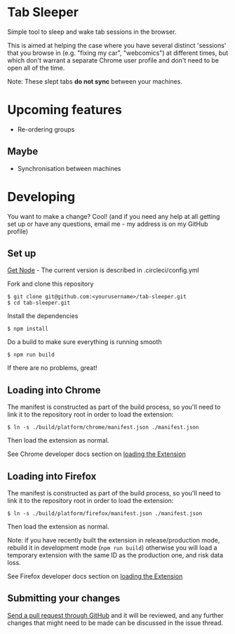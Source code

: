 # Tab Sleeper

Simple tool to sleep and wake tab sessions in the browser.

This is aimed at helping the case where you have several distinct 'sessions'
that you browse in (e.g. "fixing my car", "webcomics") at different times, but
which don't warrant a separate Chrome user profile and don't need to be open
all of the time.

Note: These slept tabs **do not sync** between your machines.

# Upcoming features

- Re-ordering groups

## Maybe

- Synchronisation between machines

# Developing

You want to make a change? Cool! (and if you need any help at all getting set
up or have any questions, email me - my address is on my GitHub profile)

## Set up

[Get Node](https://nodejs.org/en/) - The current version is described in .circleci/config.yml

Fork and clone this repository

    $ git clone git@github.com:<yourusername>/tab-sleeper.git
    $ cd tab-sleeper.git

Install the dependencies

    $ npm install

Do a build to make sure everything is running smooth

    $ npm run build

If there are no problems, great!

## Loading into Chrome

The manifest is constructed as part of the build process, so you'll need to
link it to the repository root in order to load the extension:

    $ ln -s ./build/platform/chrome/manifest.json ./manifest.json

Then load the extension as normal.

See Chrome developer docs section on [loading the
Extension](https://developer.chrome.com/extensions/getstarted#unpacked)

## Loading into Firefox

The manifest is constructed as part of the build process, so you'll need to
link it to the repository root in order to load the extension:

    $ ln -s ./build/platform/firefox/manifest.json ./manifest.json

Then load the extension as normal.

Note: if you have recently built the extension in release/production mode,
rebuild it in development mode (`npm run build`) otherwise you will load a
temporary extension with the same ID as the production one, and risk data loss.

See Firefox developer docs section on [loading the
Extension](https://extensionworkshop.com/documentation/develop/temporary-installation-in-firefox/)

## Submitting your changes

[Send a pull request through
GitHub](https://help.github.com/articles/using-pull-requests/) and it will be
reviewed, and any further changes that might need to be made can be discussed
in the issue thread.
